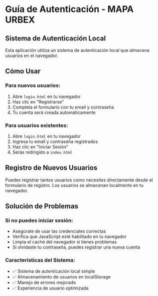 # Guía de Autenticación - MAPA URBEX

## Sistema de Autenticación Local

Esta aplicación utiliza un sistema de autenticación local que almacena usuarios en el navegador.

## Cómo Usar

### Para nuevos usuarios:
1. Abre `login.html` en tu navegador
2. Haz clic en "Registrarse"
3. Completa el formulario con tu email y contraseña
4. Tu cuenta será creada automáticamente

### Para usuarios existentes:
1. Abre `login.html` en tu navegador
2. Ingresa tu email y contraseña registrados
3. Haz clic en "Iniciar Sesión"
4. Serás redirigido a `index.html`

## Registro de Nuevos Usuarios

Puedes registrar tantos usuarios como necesites directamente desde el formulario de registro. Los usuarios se almacenan localmente en tu navegador.

## Solución de Problemas

### Si no puedes iniciar sesión:
- Asegúrate de usar las credenciales correctas
- Verifica que JavaScript esté habilitado en tu navegador
- Limpia el caché del navegador si tienes problemas
- Si olvidaste tu contraseña, puedes registrar una nueva cuenta

### Características del Sistema:
- ✅ Sistema de autenticación local simple
- ✅ Almacenamiento de usuarios en localStorage
- ✅ Manejo de errores mejorado
- ✅ Experiencia de usuario optimizada
